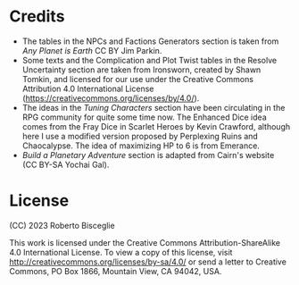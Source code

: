 # Credits

- The tables in the NPCs and Factions Generators section is taken from _Any Planet is Earth_ CC BY Jim Parkin.
- Some texts and the Complication and Plot Twist tables in the Resolve Uncertainty section are taken from Ironsworn, created by Shawn Tomkin, and licensed for our use under the Creative Commons Attribution 4.0 International License (https://creativecommons.org/licenses/by/4.0/).
- The ideas in the _Tuning Characters_ section have been circulating in the RPG community for quite some time now. The Enhanced Dice idea comes from the Fray Dice in Scarlet Heroes by Kevin Crawford, although here I use a modified version proposed by Perplexing Ruins and Chaocalypse. The idea of maximizing HP to 6 is from Emerance.
- _Build a Planetary Adventure_ section is adapted from Cairn's website (CC BY-SA Yochai Gal).

# License

(CC) 2023 Roberto Bisceglie

This work is licensed under the Creative Commons Attribution-ShareAlike 4.0 International License. To view a copy of this license, visit http://creativecommons.org/licenses/by-sa/4.0/ or send a letter to Creative Commons, PO Box 1866, Mountain View, CA 94042, USA.